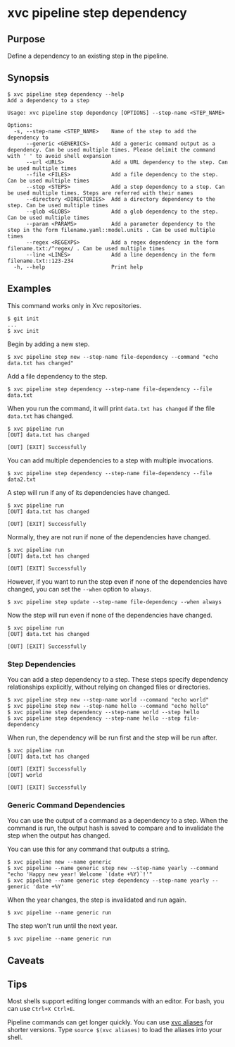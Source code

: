 # xvc pipeline step dependency

## Purpose

Define a dependency to an existing step in the pipeline.

## Synopsis

```console
$ xvc pipeline step dependency --help
Add a dependency to a step

Usage: xvc pipeline step dependency [OPTIONS] --step-name <STEP_NAME>

Options:
  -s, --step-name <STEP_NAME>    Name of the step to add the dependency to
      --generic <GENERICS>       Add a generic command output as a dependency. Can be used multiple times. Please delimit the command with ' ' to avoid shell expansion
      --url <URLS>               Add a URL dependency to the step. Can be used multiple times
      --file <FILES>             Add a file dependency to the step. Can be used multiple times
      --step <STEPS>             Add a step dependency to a step. Can be used multiple times. Steps are referred with their names
      --directory <DIRECTORIES>  Add a directory dependency to the step. Can be used multiple times
      --glob <GLOBS>             Add a glob dependency to the step. Can be used multiple times
      --param <PARAMS>           Add a parameter dependency to the step in the form filename.yaml::model.units . Can be used multiple times
      --regex <REGEXPS>          Add a regex dependency in the form filename.txt:/^regex/ . Can be used multiple times
      --line <LINES>             Add a line dependency in the form filename.txt::123-234
  -h, --help                     Print help

```

## Examples

This command works only in Xvc repositories.

```console
$ git init
...
$ xvc init
```

Begin by adding a new step.

```console
$ xvc pipeline step new --step-name file-dependency --command "echo data.txt has changed"
```

Add a file dependency to the step.

```console
$ xvc pipeline step dependency --step-name file-dependency --file data.txt
```

When you run the command, it will print `data.txt has changed` if the file `data.txt` has changed.

```console
$ xvc pipeline run
[OUT] data.txt has changed

[OUT] [EXIT] Successfully

```

You can add multiple dependencies to a step with multiple invocations.

```console
$ xvc pipeline step dependency --step-name file-dependency --file data2.txt
```

A step will run if any of its dependencies have changed.

```console
$ xvc pipeline run
[OUT] data.txt has changed

[OUT] [EXIT] Successfully

```

Normally, they are not run if none of the dependencies have changed.

```console
$ xvc pipeline run
[OUT] data.txt has changed

[OUT] [EXIT] Successfully

```

However, if you want to run the step even if none of the dependencies have changed, you can set the `--when` option to `always`.

```console
$ xvc pipeline step update --step-name file-dependency --when always
```

Now the step will run even if none of the dependencies have changed.

```console
$ xvc pipeline run
[OUT] data.txt has changed

[OUT] [EXIT] Successfully

```

### Step Dependencies

You can add a step dependency to a step. These steps specify dependency relationships explicitly, without relying on
changed files or directories.

```console
$ xvc pipeline step new --step-name world --command "echo world"
$ xvc pipeline step new --step-name hello --command "echo hello"
$ xvc pipeline step dependency --step-name world --step hello
$ xvc pipeline step dependency --step-name hello --step file-dependency
```

When run, the dependency will be run first and the step will be run after.

```console
$ xvc pipeline run
[OUT] data.txt has changed

[OUT] [EXIT] Successfully
[OUT] world

[OUT] [EXIT] Successfully

```

### Generic Command Dependencies

You can use the output of a command as a dependency to a step. When the command is run, the output hash is saved to
compare and to invalidate the step when the output has changed.

You can use this for any command that outputs a string.

```console
$ xvc pipeline new --name generic
$ xvc pipeline --name generic step new --step-name yearly --command "echo 'Happy new year! Welcome `(date +%Y)`!'"
$ xvc pipeline --name generic step dependency --step-name yearly --generic 'date +%Y'
```

When the year changes, the step is invalidated and run again.

```console
$ xvc pipeline --name generic run
```

The step won't run until the next year.

```console
$ xvc pipeline --name generic run
```


## Caveats

## Tips

Most shells support editing longer commands with an editor. For bash, you can use `Ctrl+X Ctrl+E`.

Pipeline commands can get longer quickly. You can use [xvc aliases](/ref/xvc-aliases.md) for shorter
versions. Type `source $(xvc aliases)` to load the aliases into your shell.
